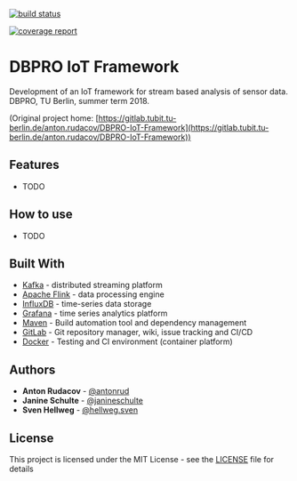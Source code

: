 [![build status](https://gitlab.tubit.tu-berlin.de/anton.rudacov/DBPRO-IoT-Framework/badges/master/build.svg)](https://gitlab.tubit.tu-berlin.de/anton.rudacov/DBPRO-IoT-Framework/commits/master)  

[![coverage report](https://gitlab.tubit.tu-berlin.de/anton.rudacov/DBPRO-IoT-Framework/badges/master/coverage.svg)](https://gitlab.tubit.tu-berlin.de/anton.rudacov/DBPRO-IoT-Framework/commits/master)


# DBPRO IoT Framework

Development of an IoT framework for stream based analysis of sensor data. DBPRO, TU Berlin, summer term 2018.

(Original project home: [https://gitlab.tubit.tu-berlin.de/anton.rudacov/DBPRO-IoT-Framework](https://gitlab.tubit.tu-berlin.de/anton.rudacov/DBPRO-IoT-Framework))
 
  
## Features

* TODO
 
 
## How to use

* TODO
 
 
## Built With

* [Kafka](https://kafka.apache.org/) - distributed streaming platform
* [Apache Flink](https://ci.apache.org/projects/flink/flink-docs-stable/) - data processing engine
* [InfluxDB](https://www.influxdata.com/) - time-series data storage
* [Grafana](https://grafana.com/) - time series analytics platform
* [Maven](https://maven.apache.org/) - Build automation tool and dependency management
* [GitLab](https://about.gitlab.com/) - Git repository manager, wiki, issue tracking and CI/CD
* [Docker](https://www.docker.com/) - Testing and CI environment (container platform)
 
## Authors

* **Anton Rudacov** - [@antonrud](https://github.com/antonrud)
* **Janine Schulte** - [@janineschulte](https://gitlab.tubit.tu-berlin.de/janineschulte)
* **Sven Hellweg** - [@hellweg.sven](https://gitlab.tubit.tu-berlin.de/hellweg.sven)
 
 
## License

This project is licensed under the MIT License - see the [LICENSE](LICENSE) file for details
